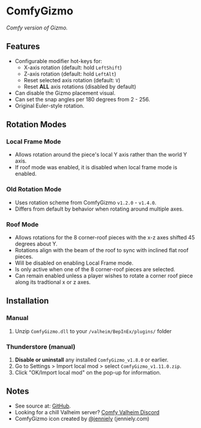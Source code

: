 # ComfyGizmo

*Comfy version of Gizmo.*

## Features

  * Configurable modifier hot-keys for:
    * X-axis rotation (default: hold `LeftShift`)
    * Z-axis rotation (default: hold `LeftAlt`)
    * Reset selected axis rotation (default: `V`)
    * Reset **ALL** axis rotations (disabled by default)
  * Can disable the Gizmo placement visual.
  * Can set the snap angles per 180 degrees from 2 - 256.
  * Original Euler-style rotation.
 
## Rotation Modes

### Local Frame Mode

  * Allows rotation around the piece's local Y axis rather than the world Y axis.
  * If roof mode was enabled, it is disabled when local frame mode is enabled.

### Old Rotation Mode

  * Uses rotation scheme from ComfyGizmo `v1.2.0` - `v1.4.0`.
  * Differs from default by behavior when rotating around multiple axes.

### Roof Mode

  * Allows rotations for the 8 corner-roof pieces with the x-z axes shifted 45 degrees about Y.
  * Rotations align with the beam of the roof to sync with inclined flat roof pieces.
  * Will be disabled on enabling Local Frame mode.
  * Is only active when one of the 8 corner-roof pieces are selected.
  * Can remain enabled unless a player wishes to rotate a corner roof piece along its tradtional x or z axes.

## Installation

### Manual

  1. Unzip `ComfyGizmo.dll` to your `/valheim/BepInEx/plugins/` folder

### Thunderstore (manual)

  1. **Disable or uninstall** any installed `ComfyGizmo_v1.8.0` or earlier.
  2. Go to Settings > Import local mod > select `ComfyGizmo_v1.11.0.zip`.
  3. Click "OK/Import local mod" on the pop-up for information.
  
## Notes

  * See source at: [GitHub](https://github.com/BruceOfTheBow/BruceComfyMods/tree/main/ComfyGizmo).
  * Looking for a chill Valheim server? [Comfy Valheim Discord](https://discord.gg/ameHJz5PFk)
  * ComfyGizmo icon created by [@jenniely](https://twitter.com/jenniely) (jenniely.com)